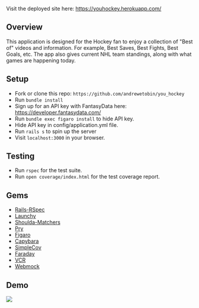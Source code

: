 
Visit the deployed site here: https://youhockey.herokuapp.com/


## Overview
This application is designed for the Hockey fan to enjoy a collection of "Best of" videos and information. For example, Best Saves, Best Fights, Best Goals, etc. The app also gives current NHL team standings, along with what games are happening today.  



## Setup

- Fork or clone this repo: `https://github.com/andrewetobin/you_hockey`
- Run `bundle install`
- Sign up for an API key with FantasyData here: https://developer.fantasydata.com/
- Run `bundle exec figaro install` to hide API key. 
- Hide API key in config/application.yml file. 
- Run `rails s` to spin up the server
- Visit `localhost:3000` in your browser.

## Testing
- Run `rspec` for the test suite.
- Run `open coverage/index.html` for the test coverage report.


## Gems

* [Rails-RSpec](https://github.com/rspec/rspec-rails)
* [Launchy](https://github.com/copiousfreetime/launchy)
* [Shoulda-Matchers](https://github.com/thoughtbot/shoulda-matchers)
* [Pry](https://github.com/pry/pry)
* [Figaro](https://github.com/laserlemon/figaro)
* [Capybara](https://github.com/teamcapybara/capybara)
* [SimpleCov](https://github.com/colszowka/simplecov)
* [Faraday](https://github.com/lostisland/faraday)
* [VCR](https://github.com/vcr/vcr)
* [Webmock](https://github.com/bblimke/webmock)

## Demo
![](youhockey.gif)
